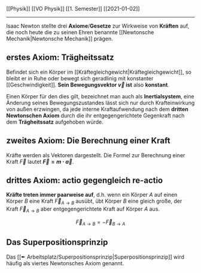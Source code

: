 [[Physik]] [[VO Physik]] [[1. Semester]] [[2021-01-02]]

---

Isaac Newton stellte drei **Axiome**/**Gesetze** zur Wirkweise von **Kräften** auf, die noch heute die zu seinen Ehren benannte [[Newtonsche Mechanik|Newtonsche Mechanik]] prägen.

## erstes Axiom: Trägheitssatz

Befindet sich ein Körper im [[Kräftegleichgewicht|Kräftegleichgewicht]], so bleibt er in Ruhe oder bewegt sich geradlinig mit konstanter [[Geschwindigkeit]]. **Sein Bewegungsvektor $\vec{v}$ ist** also **konstant**.

Einen Körper für den dies gilt, bezeichnet man auch als **Inertialsystem**, eine Änderung seines Bewegungszustandes lässt sich nur durch Krafteinwirkung von außen erzwingen, da jede interne Kraftaufwendung nach dem **dritten Newtonschen Axiom** durch die ihr entgegengerichtete Gegenkraft nach dem **Trägheitssatz** aufgehoben würde.

## zweites Axiom: Die Berechnung einer Kraft

Kräfte werden als Vektoren dargestellt. Die Formel zur Berechnung einer Kraft $\vec{F}$ lautet **$\vec{F} = m \cdot \vec{a}$**.

## drittes Axiom: actio gegengleich re-actio

**Kräfte treten immer paarweise auf**, d.h. wenn ein Körper $A$  auf einen Körper $B$ eine Kraft $\vec{F}_{A \rightarrow B}$ ausübt, übt Körper $B$ eine gleich große, der Kraft $\vec{F}_{A \rightarrow B}$ aber entgegengerichtete Kraft auf Körper $A$ aus.

$$
\vec{F}_{A \rightarrow B} = -\vec{F}_{B \rightarrow A}
$$

## Das Superpositionsprinzip

Das [[✒ Arbeitsplatz/Superpositionsprinzip|Superpositionsprinzip]] wird häufig als viertes Newtonsches Axiom genannt.